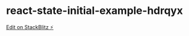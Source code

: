 # react-state-initial-example-hdrqyx

[Edit on StackBlitz ⚡️](https://stackblitz.com/edit/react-state-initial-example-hdrqyx)